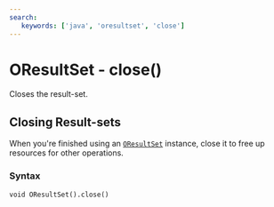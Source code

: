 ```yaml
---
search:
   keywords: ['java', 'oresultset', 'close']
---
```


# OResultSet - close()

Closes the result-set.

## Closing Result-sets

When you're finished using an [`OResultSet`](../OResultSet.md) instance, close it to free up resources for other operations.

### Syntax

```
void OResultSet().close()
```


